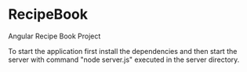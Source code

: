 # RecipeBook
Angular Recipe Book Project

To start the application first install the dependencies and then start the server with command "node server.js" executed in the server directory.
